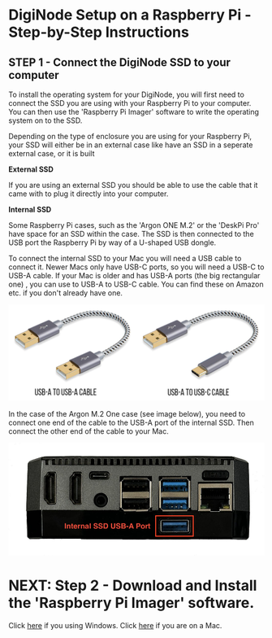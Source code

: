 # DigiNode Setup on a Raspberry Pi - Step-by-Step Instructions

## STEP 1 - Connect the DigiNode SSD to your computer

To install the operating system for your DigiNode, you will first need to connect the SSD you are using with your Raspberry Pi to your computer. You can then use the 'Raspberry Pi Imager' software to write the operating system on to the SSD.

Depending on the type of enclosure you are using for your Raspberry Pi, your SSD will either be in an external case like have an SSD in a seperate external case, or it is built

**External SSD**

If you are using an external SSD you should be able to use the cable that it came with to plug it directly into your computer. 

**Internal SSD**

Some Raspberry Pi cases, such as the 'Argon ONE M.2' or the 'DeskPi Pro' have space for an SSD within the case. The SSD is then connected to the USB port the Raspberry Pi by way of a U-shaped USB dongle.

To connect the internal SSD to your Mac you will need a USB cable to connect it. Newer Macs only have USB-C ports, so you will need a USB-C to USB-A cable. If your Mac is older and has USB-A ports (the big rectangular one) , you can use to USB-A to USB-C cable. You can find these on Amazon etc. if you don't already have one.

![USB Cable Types](/images/usb_cable_types.png)

In the case of the Argon M.2 One case (see image below), you need to connect one end of the cable to the USB-A port of the internal SSD. Then connect the other end of the cable to your Mac.

![USB port for the internal SSD on the Argon M.2 One case](/images/argon_case_ports_ssd.jpg)


# NEXT: Step 2 - Download and Install the 'Raspberry Pi Imager' software. 
Click [here](/docs/rpi_setup_step2_get_imager_win.md) if you using Windows. Click [here](/docs/rpi_setup_step2_get_imager_mac.md) if you are on a Mac.